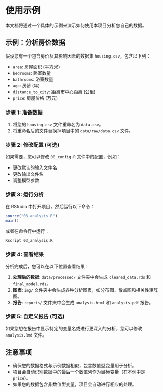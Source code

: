 # 使用示例

本文档将通过一个具体的示例来演示如何使用本项目分析您自己的数据。

## 示例：分析房价数据

假设您有一个包含房价及其影响因素的数据集 `housing.csv`，包含以下列：
- `area`: 房屋面积 (平方米)
- `bedrooms`: 卧室数量
- `bathrooms`: 浴室数量
- `age`: 房龄 (年)
- `distance_to_city`: 距离市中心距离 (公里)
- `price`: 房屋价格 (万元)

### 步骤 1: 准备数据

1. 将您的 `housing.csv` 文件重命名为 `data.csv`。
2. 将重命名后的文件替换掉项目中的 `data/raw/data.csv` 文件。

### 步骤 2: 修改配置 (可选)

如果需要，您可以修改 `00_config.R` 文件中的配置，例如：
- 更改默认的输入文件名
- 更改输出文件名
- 调整模型参数

### 步骤 3: 运行分析

在 RStudio 中打开项目，然后运行以下命令：

```r
source("03_analysis.R")
main()
```

或者在命令行中运行：

```bash
Rscript 03_analysis.R
```

### 步骤 4: 查看结果

分析完成后，您可以在以下位置查看结果：

1. **处理后的数据**: `data/processed/` 文件夹中会生成 `cleaned_data.rds` 和 `final_model.rds`。
2. **图表**: `img/` 文件夹中会生成各种分析图表，如分布图、散点图和相关性矩阵图。
3. **报告**: `reports/` 文件夹中会生成 `analysis.html` 和 `analysis.pdf` 报告。

### 步骤 5: 自定义报告 (可选)

如果您想在报告中显示特定的变量名或进行更深入的分析，您可以修改 `analysis.Rmd` 文件。

## 注意事项

- 确保您的数据格式与示例数据相似，包含数值型变量用于分析。
- 项目会自动识别数据中的最后一个数值列作为目标变量（在本例中是 `price`）。
- 如果您的数据包含非数值型变量，项目会自动进行相应的处理。